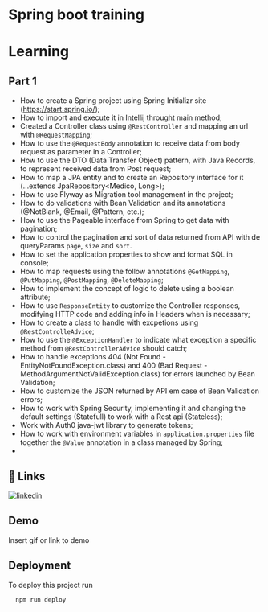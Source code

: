 # Spring boot training

# Learning

## Part 1

- How to create a Spring project using Spring Initializr site (https://start.spring.io/);
- How to import and execute it in Intellij throught main method;
- Created a Controller class using `@RestController` and mapping an url with `@RequestMapping`;
- How to use the `@RequestBody` annotation to receive data from body request as parameter in a Controller;
- How to use the DTO (Data Transfer Object) pattern, with Java Records, to represent received data from Post request;
- How to map a JPA entity and to create an Repository interface for it (...extends JpaRepository<Medico, Long>);
- How to use Flyway as Migration tool management in the project;
- How to do validations with Bean Validation and its annotations (@NotBlank, @Email, @Pattern, etc.);
- How to use the Pageable interface from Spring to get data with pagination;
- How to control the pagination and sort of data returned from API with de queryParams `page`, `size` and `sort`.
- How to set the application properties to show and format SQL in console;
- How to map requests using the follow annotations `@GetMapping`, `@PutMapping`, `@PostMapping`, `@DeleteMapping`;
- How to implement the concept of logic to delete using a boolean attribute;
- How to use `ResponseEntity` to customize the Controller responses, modifying HTTP code and adding info in Headers when is necessary;
- How to create a class to handle with excpetions using `@RestControlleAdvice`;
- How to use the `@ExceptionHandler` to indicate what exception a specific method from `@RestControllerAdvice` should catch;
- How to handle exceptions 404 (Not Found - EntityNotFoundException.class) and 400 (Bad Request - MethodArgumentNotValidException.class) for errors launched by Bean Validation;
- How to customize the JSON returned by API em case of Bean Validation errors;
- How to work with Spring Security, implementing it and changing the default settings (Statefull) to work with a Rest api (Stateless);
- Work with Auth0 java-jwt library to generate tokens;
- How to work with environment variables in `application.properties` file together the `@Value` annotation in a class managed by Spring;
- 

## 🔗 Links

[![linkedin](https://img.shields.io/badge/linkedin-0A66C2?style=for-the-badge&logo=linkedin&logoColor=white)](https://www.linkedin.com/in/vitorgonzaga/)

## Demo

Insert gif or link to demo

## Deployment

To deploy this project run

```bash
  npm run deploy
```

